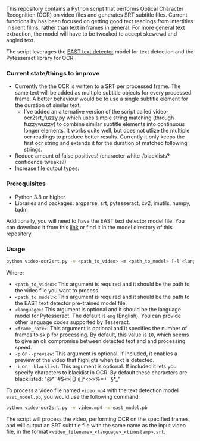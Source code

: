 This repository contains a Python script that performs Optical Character Recognition (OCR) on video files and generates SRT subtitle files. Current functionality has been focused on getting good text readings from intertitles in silent films, rather than text in frames in general. For more general text extraction, the model will have to be tweaked to accept skewewd and angled text.

The script leverages the [EAST text detector](https://arxiv.org/abs/1704.03155v2) model for text detection and the Pytesseract library for OCR.

### Current state/things to improve
- Currently the the OCR is written to a SRT per processed frame. The same text will be added as multiple subtitle objects for every processed frame. A better behaviour would be to use a single subtitle element for the duration of similar text. 
  - I've added an alternative version of the script called video-ocr2srt_fuzzy.py which uses simple string matching (through fuzzywuzzy) to combine similar subtitle elements into continuous longer elements. It works quite well, but does not utlize the multiple ocr readings to produce better results. Currently it only keeps the first ocr string and extends it for the duration of matched following strings.
- Reduce amount of false positives! (character white-/blacklists? confidence tweaks?)
- Increase file output types.

### Prerequisites

- Python 3.8 or higher
- Libraries and packages: argparse, srt, pytesseract, cv2, imutils, numpy, tqdm

Additionally, you will need to have the EAST text detector model file. You can download it from this [link](https://github.com/argman/EAST) or find it in the model directory of this repository.

### Usage

```sh
python video-ocr2srt.py -v <path_to_video> -m <path_to_model> [-l <language>] [-f <frame_rate>] [-p]
```

Where:

- `<path_to_video>`: This argument is required and it should be the path to the video file you want to process.
- `<path_to_model>`: This argument is required and it should be the path to the EAST text detector pre-trained model file.
- `<language>`: This argument is optional and it should be the language model for Pytesseract. The default is `eng` (English). You can provide other language codes supported by Tesseract.
- `<frame_rate>`: This argument is optional and it specifies the number of frames to skip for processing. By default, this value is `10`, which seems to give an ok compromise between detected text and and processing speed.
- `-p` or `--preview`: This argument is optional. If included, it enables a preview of the video that highligts when text is detected.
- `-b` or `--blacklist`: This argument is optional. If included it lets you specify characters to blacklist in OCR. By default these characters are blacklisted: "@^¨#$«»|{} ı[]°<>»%=+´`§*_"

To process a video file named `video.mp4` with the text detection model `east_model.pb`, you would use the following command:

```sh
python video-ocr2srt.py -v video.mp4 -m east_model.pb
```

The script will process the video, performing OCR on the specified frames, and will output an SRT subtitle file with the same name as the input video file, in the format `<video_filename>_<language>_<timestamp>.srt`.

